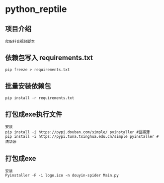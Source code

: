 # python_reptile

## 项目介绍

```
爬取抖音视频脚本
``` 
## 依赖包写入 requirements.txt
```commandline
pip freeze > requirements.txt
```


## 批量安装依赖包
```commandline
pip install -r requirements.txt
```

## 打包成exe执行文件 
```commandline
安装
pip install -i https://pypi.douban.com/simple/ pyinstaller #豆瓣源
pip install -i https://pypi.tuna.tsinghua.edu.cn/simple pyinstaller #清华源
```

## 打包成exe
```commandline
安装
Pyinstaller -F -i logo.ico -n douyin-spider Main.py
```
